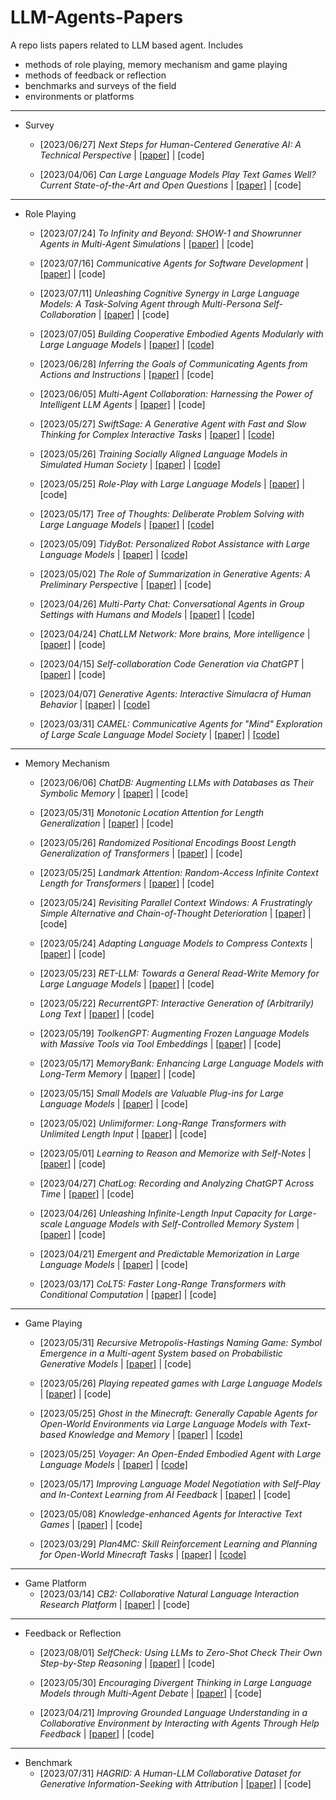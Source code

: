 # LLM-Agents-Papers
A repo lists papers related to LLM based agent. Includes 
* methods of role playing, memory mechanism and game playing 
* methods of feedback or reflection 
* benchmarks and surveys of the field 
* environments or platforms

---

- Survey
	- [2023/06/27] *Next Steps for Human-Centered Generative AI: A Technical Perspective* | [[paper]](https://arxiv.org/abs/2306.15774) | [code]

	- [2023/04/06] *Can Large Language Models Play Text Games Well? Current State-of-the-Art and Open Questions* | [[paper]](https://arxiv.org/abs/2304.02868) | [code]

---
- Role Playing
	- [2023/07/24] *To Infinity and Beyond: SHOW-1 and Showrunner Agents in Multi-Agent Simulations* | [[paper]](https://fablestudio.github.io/showrunner-agents/) | [code]

	- [2023/07/16] *Communicative Agents for Software Development* | [[paper]](https://arxiv.org/abs/2307.07924) | [code]

	- [2023/07/11] *Unleashing Cognitive Synergy in Large Language Models: A Task-Solving Agent through Multi-Persona Self-Collaboration* | [[paper]](https://arxiv.org/abs/2307.05300) | [code]

	- [2023/07/05] *Building Cooperative Embodied Agents Modularly with Large Language Models* | [[paper]](https://arxiv.org/abs/2307.02485) | [[code]](https://github.com/UMass-Foundation-Model/Co-LLM-Agents)

	- [2023/06/28] *Inferring the Goals of Communicating Agents from Actions and Instructions* | [[paper]](https://arxiv.org/abs/2306.16207) | [code]

	- [2023/06/05] *Multi-Agent Collaboration: Harnessing the Power of Intelligent LLM Agents* | [[paper]](https://arxiv.org/abs/2306.03314) | [code]

	- [2023/05/27] *SwiftSage: A Generative Agent with Fast and Slow Thinking for Complex Interactive Tasks* | [[paper]](https://arxiv.org/abs/2305.17390) | [[code]](https://github.com/yuchenlin/swiftsage/)

	- [2023/05/26] *Training Socially Aligned Language Models in Simulated Human Society* | [[paper]](https://arxiv.org/abs/2305.16960) | [[code]](https://github.com/agi-templar/Stable-Alignment)

	- [2023/05/25] *Role-Play with Large Language Models* | [[paper]](https://arxiv.org/abs/2305.16367) | [code]

	- [2023/05/17] *Tree of Thoughts: Deliberate Problem Solving with Large Language Models* | [[paper]](https://arxiv.org/abs/2305.10601) | [[code]](https://github.com/ysymyth/tree-of-thought-llm)

	- [2023/05/09] *TidyBot: Personalized Robot Assistance with Large Language Models* | [[paper]](https://arxiv.org/abs/2305.05658) | [[code]](https://github.com/jimmyyhwu/tidybot)

	- [2023/05/02] *The Role of Summarization in Generative Agents: A Preliminary Perspective* | [[paper]](https://arxiv.org/abs/2305.01253) | [code]

	- [2023/04/26] *Multi-Party Chat: Conversational Agents in Group Settings with Humans and Models* | [[paper]](https://arxiv.org/abs/2304.13835) | [[code]](https://github.com/facebookresearch/LIGHT)

	- [2023/04/24] *ChatLLM Network: More brains, More intelligence* | [[paper]](https://arxiv.org/abs/2304.12998) | [code]

	- [2023/04/15] *Self-collaboration Code Generation via ChatGPT* | [[paper]](https://arxiv.org/abs/2304.07590) | [code]

	- [2023/04/07] *Generative Agents: Interactive Simulacra of Human Behavior* | [[paper]](https://arxiv.org/abs/2304.03442) | [[code]](https://github.com/mkturkcan/generative-agents)

	- [2023/03/31] *CAMEL: Communicative Agents for &#34;Mind&#34; Exploration of Large Scale Language Model Society* | [[paper]](https://arxiv.org/abs/2303.17760) | [[code]](https://github.com/camel-ai/camel)

---
- Memory Mechanism
	- [2023/06/06] *ChatDB: Augmenting LLMs with Databases as Their Symbolic Memory* | [[paper]](https://arxiv.org/abs/2306.03901) | [code]

	- [2023/05/31] *Monotonic Location Attention for Length Generalization* | [[paper]](https://arxiv.org/abs/2305.20019) | [code]

	- [2023/05/26] *Randomized Positional Encodings Boost Length Generalization of Transformers* | [[paper]](https://arxiv.org/abs/2305.16843) | [code]

	- [2023/05/25] *Landmark Attention: Random-Access Infinite Context Length for Transformers* | [[paper]](https://arxiv.org/abs/2305.16300) | [code]

	- [2023/05/24] *Revisiting Parallel Context Windows: A Frustratingly Simple Alternative and Chain-of-Thought Deterioration* | [[paper]](https://arxiv.org/abs/2305.15262) | [code]

	- [2023/05/24] *Adapting Language Models to Compress Contexts* | [[paper]](https://arxiv.org/abs/2305.14788) | [code]

	- [2023/05/23] *RET-LLM: Towards a General Read-Write Memory for Large Language Models* | [[paper]](https://arxiv.org/abs/2305.14322) | [code]

	- [2023/05/22] *RecurrentGPT: Interactive Generation of (Arbitrarily) Long Text* | [[paper]](https://arxiv.org/abs/2305.13304) | [code]

	- [2023/05/19] *ToolkenGPT: Augmenting Frozen Language Models with Massive Tools via Tool Embeddings* | [[paper]](https://arxiv.org/abs/2305.11554) | [code]

	- [2023/05/17] *MemoryBank: Enhancing Large Language Models with Long-Term Memory* | [[paper]](https://arxiv.org/abs/2305.10250) | [code]

	- [2023/05/15] *Small Models are Valuable Plug-ins for Large Language Models* | [[paper]](https://arxiv.org/abs/2305.08848) | [code]

	- [2023/05/02] *Unlimiformer: Long-Range Transformers with Unlimited Length Input* | [[paper]](https://arxiv.org/abs/2305.01625) | [code]

	- [2023/05/01] *Learning to Reason and Memorize with Self-Notes* | [[paper]](https://arxiv.org/abs/2305.00833) | [code]

	- [2023/04/27] *ChatLog: Recording and Analyzing ChatGPT Across Time* | [[paper]](https://arxiv.org/abs/2304.14106) | [code]

	- [2023/04/26] *Unleashing Infinite-Length Input Capacity for Large-scale Language Models with Self-Controlled Memory System* | [[paper]](https://arxiv.org/abs/2304.13343) | [code]

	- [2023/04/21] *Emergent and Predictable Memorization in Large Language Models* | [[paper]](https://arxiv.org/abs/2304.11158) | [code]

	- [2023/03/17] *CoLT5: Faster Long-Range Transformers with Conditional Computation* | [[paper]](https://arxiv.org/abs/2303.09752) | [code]

---
- Game Playing
	- [2023/05/31] *Recursive Metropolis-Hastings Naming Game: Symbol Emergence in a Multi-agent System based on Probabilistic Generative Models* | [[paper]](https://arxiv.org/abs/2305.19761) | [code]

	- [2023/05/26] *Playing repeated games with Large Language Models* | [[paper]](https://arxiv.org/abs/2305.16867) | [code]

	- [2023/05/25] *Ghost in the Minecraft: Generally Capable Agents for Open-World Environments via Large Language Models with Text-based Knowledge and Memory* | [[paper]](https://arxiv.org/abs/2305.17144) | [[code]](https://github.com/OpenGVLab/GITM)

	- [2023/05/25] *Voyager: An Open-Ended Embodied Agent with Large Language Models* | [[paper]](https://arxiv.org/abs/2305.16291) | [[code]](https://github.com/MineDojo/Voyager)

	- [2023/05/17] *Improving Language Model Negotiation with Self-Play and In-Context Learning from AI Feedback* | [[paper]](https://arxiv.org/abs/2305.10142) | [code]

	- [2023/05/08] *Knowledge-enhanced Agents for Interactive Text Games* | [[paper]](https://arxiv.org/abs/2305.05091) | [code]

	- [2023/03/29] *Plan4MC: Skill Reinforcement Learning and Planning for Open-World Minecraft Tasks* | [[paper]](https://arxiv.org/abs/2303.16563) | [[code]](https://sites.google.com/view/plan4mc)

---
- Game Platform
	- [2023/03/14] *CB2: Collaborative Natural Language Interaction Research Platform* | [[paper]](https://arxiv.org/abs/2303.08127) | [code]

---
- Feedback or Reflection
	- [2023/08/01] *SelfCheck: Using LLMs to Zero-Shot Check Their Own Step-by-Step Reasoning* | [[paper]](https://arxiv.org/abs/2308.00436) | [code]

	- [2023/05/30] *Encouraging Divergent Thinking in Large Language Models through Multi-Agent Debate* | [[paper]](https://arxiv.org/abs/2305.19118) | [code]

	- [2023/04/21] *Improving Grounded Language Understanding in a Collaborative Environment by Interacting with Agents Through Help Feedback* | [[paper]](https://arxiv.org/abs/2304.10750) | [code]

---
- Benchmark
	- [2023/07/31] *HAGRID: A Human-LLM Collaborative Dataset for Generative Information-Seeking with Attribution* | [[paper]](https://arxiv.org/abs/2307.16883) | [code]

